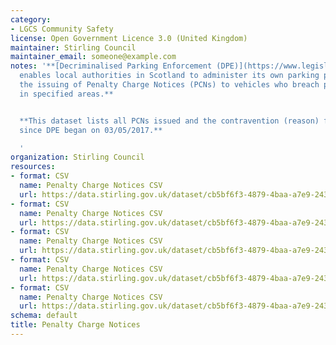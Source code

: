```yaml
---
category:
- LGCS Community Safety
license: Open Government Licence 3.0 (United Kingdom)
maintainer: Stirling Council
maintainer_email: someone@example.com
notes: '**[Decriminalised Parking Enforcement (DPE)](https://www.legislation.gov.uk/ukpga/1991/40/contents)
  enables local authorities in Scotland to administer its own parking penalties, including
  the issuing of Penalty Charge Notices (PCNs) to vehicles who breach parking controls
  in specified areas.**


  **This dataset lists all PCNs issued and the contravention (reason) for the issue
  since DPE began on 03/05/2017.**

  '
organization: Stirling Council
resources:
- format: CSV
  name: Penalty Charge Notices CSV
  url: https://data.stirling.gov.uk/dataset/cb5bf6f3-4879-4baa-a7e9-243477d49aab/resource/ac2ebe4e-5eee-480b-a64a-536d48321ae4/download/20191016-parking-control-notices-03.05.2017-to-31.03.2018.csv
- format: CSV
  name: Penalty Charge Notices CSV
  url: https://data.stirling.gov.uk/dataset/cb5bf6f3-4879-4baa-a7e9-243477d49aab/resource/4b8ca28d-25dc-4f90-a460-3a4ae6871712/download/20191016-parking-control-notices-01.04.2018-to-31.03.2019.csv
- format: CSV
  name: Penalty Charge Notices CSV
  url: https://data.stirling.gov.uk/dataset/cb5bf6f3-4879-4baa-a7e9-243477d49aab/resource/192d01ab-42f7-4d25-bff3-124844a95b97/download/20210201-parking-control-notices-01.04.2019-to-31.03.2020.csv
- format: CSV
  name: Penalty Charge Notices CSV
  url: https://data.stirling.gov.uk/dataset/cb5bf6f3-4879-4baa-a7e9-243477d49aab/resource/3c9bd3f3-344f-4221-8f50-543b3b502bbd/download/20210510-penalty-charge-notices-01.04.2020-to-31.03.2021.csv
- format: CSV
  name: Penalty Charge Notices CSV
  url: https://data.stirling.gov.uk/dataset/cb5bf6f3-4879-4baa-a7e9-243477d49aab/resource/07bae006-78d2-4ff7-8f1c-39861a29e744/download/20210617-penalty-charge-notices-01.04.2021-to-31.03.2022.csv
schema: default
title: Penalty Charge Notices
---
```

